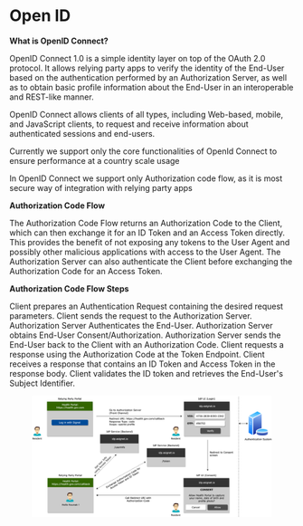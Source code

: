 # Open ID

**What is OpenID Connect?**

OpenID Connect 1.0 is a simple identity layer on top of the OAuth 2.0 protocol. It allows relying party apps to verify the identity of the End-User based on the authentication performed by an Authorization Server, as well as to obtain basic profile information about the End-User in an interoperable and REST-like manner.

OpenID Connect allows clients of all types, including Web-based, mobile, and JavaScript clients, to request and receive information about authenticated sessions and end-users.

Currently we support only the core functionalities of OpenId Connect to ensure performance at a country scale usage

In OpenID Connect we support only Authorization code flow, as it is most secure way of integration with relying party apps

**Authorization Code Flow**

The Authorization Code Flow returns an Authorization Code to the Client, which can then exchange it for an ID Token and an Access Token directly. This provides the benefit of not exposing any tokens to the User Agent and possibly other malicious applications with access to the User Agent. The Authorization Server can also authenticate the Client before exchanging the Authorization Code for an Access Token.

<OpenID flow diagram>

**Authorization Code Flow Steps**

Client prepares an Authentication Request containing the desired request parameters.
Client sends the request to the Authorization Server.
Authorization Server Authenticates the End-User.
Authorization Server obtains End-User Consent/Authorization.
Authorization Server sends the End-User back to the Client with an Authorization Code.
Client requests a response using the Authorization Code at the Token Endpoint.
Client receives a response that contains an ID Token and Access Token in the response body.
Client validates the ID token and retrieves the End-User's Subject Identifier.
<figure><img src="../.gitbook/assets/IdP Diagrams-Page-2 (1).png" alt=""><figcaption></figcaption></figure>
